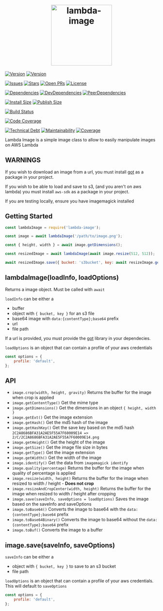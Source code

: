 <h1 align="center">
	<br>
	<a href="https://github.com/Prefinem/lambda-image"><img src="https://raw.githubusercontent.com/Prefinem/lambda-image/master/docs/logo.png" alt="lambda-image" width="200"></a>
	<br>
<!--
https://prefinem.com/simple-icon-generator/#eyJiYWNrZ3JvdW5kQ29sb3IiOiJyZ2IoMjAzLCA1NiwgNTUpIiwiYm9yZGVyQ29sb3IiOiJ3aGl0ZSIsImJvcmRlcldpZHRoIjoiMCIsImV4cG9ydFNpemUiOjUxMiwiZXhwb3J0aW5nIjpmYWxzZSwiZm9udEZhbWlseSI6IkFkdmVudCBQcm8iLCJmb250UG9zaXRpb24iOiI4MyIsImZvbnRTaXplIjoiMTAwIiwiZm9udFdlaWdodCI6NjAwLCJpbWFnZSI6IiIsImltYWdlTWFzayI6IiIsImltYWdlU2l6ZSI6NTAsInNoYXBlIjoic3F1YXJlIiwidGV4dCI6Is67In0
-->
</h1>

<!-- NPM -->

[![Version](https://flat.badgen.net/npm/v/lambda-image)](https://npmjs.org/package/lambda-image)
[![Version](https://flat.badgen.net/npm/dw/lambda-image)](https://npmjs.org/package/lambda-image)

<!-- GitHub -->

[![Issues](https://flat.badgen.net/github/issues/Prefinem/lambda-image)](https://github.com/Prefinem/lambda-image)
[![Stars](https://flat.badgen.net/github/stars/Prefinem/lambda-image)](https://github.com/Prefinem/lambda-image)
[![Open PRs](https://flat.badgen.net/github/open-prs/Prefinem/lambda-image)](https://github.com/Prefinem/lambda-image)
[![License](https://flat.badgen.net/github/license/Prefinem/lambda-image)](https://github.com/Prefinem/lambda-image)

<!-- Dependencies -->

[![Dependencies](https://flat.badgen.net/david/dep/Prefinem/lambda-image)](https://david-dm.org/Prefinem/lambda-image)
[![DevDependencies](https://flat.badgen.net/david/dev/Prefinem/lambda-image)](https://david-dm.org/Prefinem/lambda-image?type=dev)
[![PeerDependencies](https://flat.badgen.net/david/peer/Prefinem/lambda-image)](https://david-dm.org/Prefinem/lambda-image?type=peer)

<!-- PackagePhobia -->

[![Install Size](https://flat.badgen.net/packagephobia/install/lambda-image)](https://packagephobia.now.sh/result?p=lambda-image)
[![Publish Size](https://flat.badgen.net/packagephobia/publish/lambda-image)](https://packagephobia.now.sh/result?p=lambda-image)

<!-- Travis -->

[![Build Status](https://flat.badgen.net/travis/Prefinem/lambda-image)](https://travis-ci.com/Prefinem/lambda-image)

<!-- CodeCov -->

[![Code Coverage](https://flat.badgen.net/codecov/c/github/Prefinem/lambda-image)](https://codecov.io/gh/Prefinem/lambda-image)

<!-- CodeClimate -->

[![Technical Debt](https://flat.badgen.net/codeclimate/tech-debt/Prefinem/lambda-image)](https://codeclimate.com/github/Prefinem/lambda-image)
[![Maintainability](https://flat.badgen.net/codeclimate/maintainability/Prefinem/lambda-image)](https://codeclimate.com/github/Prefinem/lambda-image)
[![Coverage](https://flat.badgen.net/codeclimate/coverage/Prefinem/lambda-image)](https://codeclimate.com/github/Prefinem/lambda-image)

Lambda Image is a simple image class to allow to easily manipulate images on AWS Lambda

## WARNINGS

If you wish to download an image from a url, you must install [got](https://npmjs.com/package/got) as a package in your project.

If you wish to be able to load and save to s3, (and you aren't on aws lambda) you must install `aws-sdk` as a package in your project.

If you are testing locally, ensure you have imagemagick installed

## Getting Started

```js
const lambdaImage = require('lambda-image');

const image = await lambdaImage('/path/to/image.png');

const { height, width } = await image.getDimensions();

const resizedImage = await lambdaImage(await image.resize(512, 512));

await resizedImage.save({ bucket: 's3bucket', key: await resizeImage.getHashKey() });
```

## lambdaImage(loadInfo, loadOptions)

Returns a image object. Must be called with `await`

`loadInfo` can be either a

-   buffer
-   object with `{ bucket, key }` for an s3 file
-   base64 image with `data:{contentType};base64` prefix
-   url
-   file path

If a url is provided, you must provide the [got](https://npmjs.com/package/got) library in your dependecies.

`loadOptions` is an object that can contain a profile of your aws credentials

```js
const options = {
	profile: 'default',
};
```

## API

-   `image.crop(width, height, gravity)` Returns the buffer for the image when crop is applied
-   `image.getContentType()` Get the mime type
-   `image.getDimensions()` Get the dimensions in an object `{ height, width }`
-   `image.getExt()` Get the image extension
-   `image.getHash()` Get the md5 hash of the image
-   `image.getHashKey()` Get the save key based on the md5 hash `2C2A8686BFA31A2AE5F55A7F60009E14 => 2/C/2C2A8686BFA31A2AE5F55A7F60009E14.png`
-   `image.getHeight()` Get the height of the image
-   `image.getSize()` Get the image file size in bytes
-   `image.getType()` Get the image extension
-   `image.getWidth()` Get the width of the image
-   `image.identify()` Get the data from `imagemagick identify`
-   `image.quality(percentage)` Returns the buffer for the image when quality of percentage is applied
-   `image.resize(width, height)` Returns the buffer for the image when resized to width / height - **Does not crop**
-   `image.resizeAndCropCenter(width, height)` Returns the buffer for the image when resized to width / height after cropping
-   `image.save(saveInfo, saveOptions = loadOptions)` Saves the image based on the saveInfo and saveOptions
-   `image.toBase64()` Converts the image to base64 with the `data:{contentType};base64` prefix
-   `image.toBase64Binary()` Converts the image to base64 without the `data:{contentType};base64` prefix
-   `image.toBuf()` Converts the image to a buffer

## image.save(saveInfo, saveOptions)

`saveInfo` can be either a

-   object with `{ bucket, key }` to save to an s3 bucket
-   file path

`loadOptions` is an object that can contain a profile of your aws credentials. This will default to `saveOptions`

```js
const options = {
	profile: 'default',
};
```
